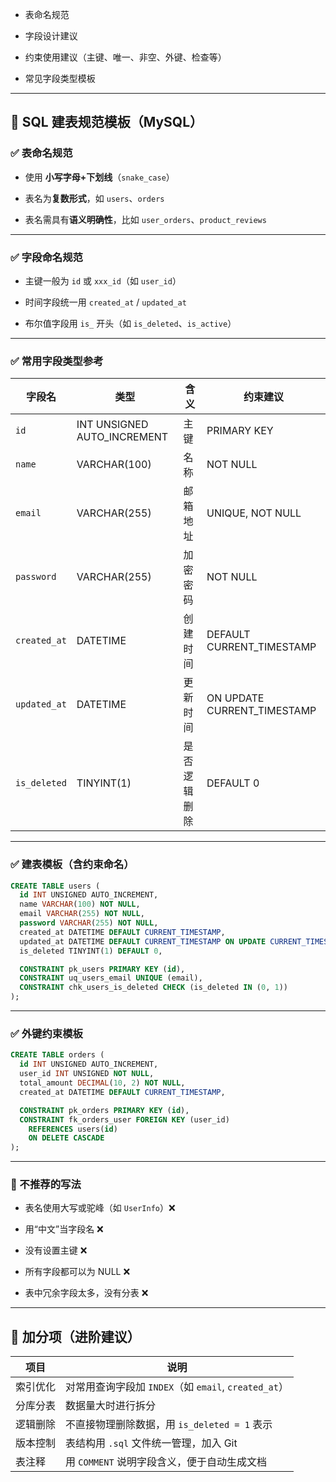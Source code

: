 
- 表命名规范
    
- 字段设计建议
    
- 约束使用建议（主键、唯一、非空、外键、检查等）
    
- 常见字段类型模板
    
---

## 🧱 SQL 建表规范模板（MySQL）

### ✅ 表命名规范

- 使用 **小写字母+下划线**（`snake_case`）
    
- 表名为**复数形式**，如 `users`、`orders`
    
- 表名需具有**语义明确性**，比如 `user_orders`、`product_reviews`
    

---

### ✅ 字段命名规范

- 主键一般为 `id` 或 `xxx_id`（如 `user_id`）
    
- 时间字段统一用 `created_at` / `updated_at`
    
- 布尔值字段用 `is_` 开头（如 `is_deleted`、`is_active`）
    

---

### ✅ 常用字段类型参考

|字段名|类型|含义|约束建议|
|---|---|---|---|
|`id`|INT UNSIGNED AUTO_INCREMENT|主键|PRIMARY KEY|
|`name`|VARCHAR(100)|名称|NOT NULL|
|`email`|VARCHAR(255)|邮箱地址|UNIQUE, NOT NULL|
|`password`|VARCHAR(255)|加密密码|NOT NULL|
|`created_at`|DATETIME|创建时间|DEFAULT CURRENT_TIMESTAMP|
|`updated_at`|DATETIME|更新时间|ON UPDATE CURRENT_TIMESTAMP|
|`is_deleted`|TINYINT(1)|是否逻辑删除|DEFAULT 0|

---

### ✅ 建表模板（含约束命名）

```sql
CREATE TABLE users (
  id INT UNSIGNED AUTO_INCREMENT,
  name VARCHAR(100) NOT NULL,
  email VARCHAR(255) NOT NULL,
  password VARCHAR(255) NOT NULL,
  created_at DATETIME DEFAULT CURRENT_TIMESTAMP,
  updated_at DATETIME DEFAULT CURRENT_TIMESTAMP ON UPDATE CURRENT_TIMESTAMP,
  is_deleted TINYINT(1) DEFAULT 0,

  CONSTRAINT pk_users PRIMARY KEY (id),
  CONSTRAINT uq_users_email UNIQUE (email),
  CONSTRAINT chk_users_is_deleted CHECK (is_deleted IN (0, 1))
);
```

---

### ✅ 外键约束模板

```sql
CREATE TABLE orders (
  id INT UNSIGNED AUTO_INCREMENT,
  user_id INT UNSIGNED NOT NULL,
  total_amount DECIMAL(10, 2) NOT NULL,
  created_at DATETIME DEFAULT CURRENT_TIMESTAMP,

  CONSTRAINT pk_orders PRIMARY KEY (id),
  CONSTRAINT fk_orders_user FOREIGN KEY (user_id)
    REFERENCES users(id)
    ON DELETE CASCADE
);
```

---

### 🚫 不推荐的写法

- 表名使用大写或驼峰（如 `UserInfo`）❌
    
- 用“中文”当字段名 ❌
    
- 没有设置主键 ❌
    
- 所有字段都可以为 NULL ❌
    
- 表中冗余字段太多，没有分表 ❌
    

---

## 🧠 加分项（进阶建议）

|项目|说明|
|---|---|
|索引优化|对常用查询字段加 `INDEX`（如 `email`, `created_at`）|
|分库分表|数据量大时进行拆分|
|逻辑删除|不直接物理删除数据，用 `is_deleted = 1` 表示|
|版本控制|表结构用 `.sql` 文件统一管理，加入 Git|
|表注释|用 `COMMENT` 说明字段含义，便于自动生成文档|
